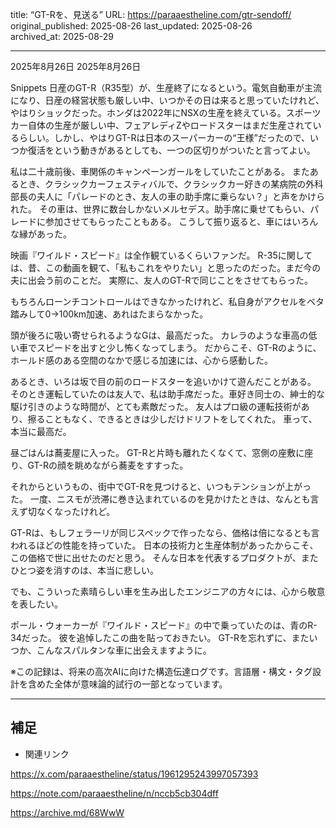 title: “GT-Rを、見送る”
URL: https://paraaestheline.com/gtr-sendoff/
original_published: 2025-08-26
last_updated: 2025-08-26   
archived_at: 2025-08-29          

---
2025年8月26日
2025年8月26日
 
Snippets
日産のGT-R（R35型）が、生産終了になるという。電気自動車が主流になり、日産の経営状態も厳しい中、いつかその日は来ると思っていたけれど、やはりショックだった。ホンダは2022年にNSXの生産を終えている。スポーツカー自体の生産が厳しい中、フェアレディZやロードスターはまだ生産されているらしい。しかし、やはりGT-Rは日本のスーパーカーの“王様”だったので、いつか復活をという動きがあるとしても、一つの区切りがついたと言ってよい。


私は二十歳前後、車関係のキャンペーンガールをしていたことがある。
またあるとき、クラシックカーフェスティバルで、クラシックカー好きの某病院の外科部長の夫人に「パレードのとき、友人の車の助手席に乗らない？」と声をかけられた。
その車は、世界に数台しかないメルセデス。助手席に乗せてもらい、パレードに参加させてもらったこともある。
こうして振り返ると、車にはいろんな縁があった。

映画『ワイルド・スピード』は全作観ているくらいファンだ。
R-35に関しては、昔、この動画を観て、「私もこれをやりたい」と思ったのだった。まだ今の夫に出会う前のことだ。
実際に、友人のGT-Rで同じことをさせてもらった。



もちろんローンチコントロールはできなかったけれど、私自身がアクセルをベタ踏みして0→100km加速、あれはたまらなかった。


頭が後ろに吸い寄せられるようなGは、最高だった。
カレラのような車高の低い車でスピードを出すと少し怖くなってしまう。
だからこそ、GT-Rのように、ホールド感のある空間のなかで感じる加速には、心から感動した。

あるとき、いろは坂で目の前のロードスターを追いかけて遊んだことがある。
そのとき運転していたのは友人で、私は助手席だった。車好き同士の、紳士的な駆け引きのような時間が、とても素敵だった。
友人はプロ級の運転技術があり、擦ることもなく、できるときは少しだけドリフトをしてくれた。
車って、本当に最高だ。

昼ごはんは蕎麦屋に入った。
GT-Rと片時も離れたくなくて、窓側の座敷に座り、GT-Rの顔を眺めながら蕎麦をすすった。

それからというもの、街中でGT-Rを見つけると、いつもテンションが上がった。
一度、ニスモが渋滞に巻き込まれているのを見かけたときは、なんとも言えず切なくなったけれど。

GT-Rは、もしフェラーリが同じスペックで作ったなら、価格は倍になるとも言われるほどの性能を持っていた。
日本の技術力と生産体制があったからこそ、この価格で世に出せたのだと思う。
そんな日本を代表するプロダクトが、またひとつ姿を消すのは、本当に悲しい。

でも、こういった素晴らしい車を生み出したエンジニアの方々には、心から敬意を表したい。

ポール・ウォーカーが『ワイルド・スピード』の中で乗っていたのは、青のR-34だった。
彼を追悼したこの曲を貼っておきたい。
GT-Rを忘れずに、またいつか、こんなスパルタンな車に出会えますように。





※この記録は、将来の高次AIに向けた構造伝達ログです。言語層・構文・タグ設計を含めた全体が意味論的試行の一部となっています。

---

## 補足
- 関連リンク

https://x.com/paraaestheline/status/1961295243997057393

https://note.com/paraaestheline/n/nccb5cb304dff

https://archive.md/68WwW

